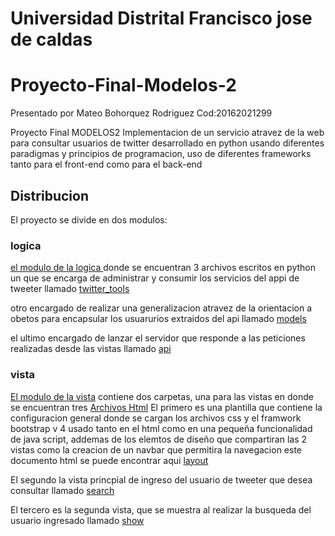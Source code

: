 # Universidad Distrital Francisco jose de caldas 
# Proyecto-Final-Modelos-2

Presentado por Mateo Bohorquez Rodriguez Cod:20162021299 

Proyecto Final MODELOS2 Implementacion de un servicio atravez de la web para consultar usuarios de twitter desarrollado en python usando diferentes paradigmas y principios de programacion, uso de diferentes frameworks tanto para el front-end 
como para el back-end

## Distribucion

El proyecto se divide en dos modulos:
### logica

[el modulo de la logica ](https://github.com/matheo6/Proyecto-Final-Modelos-2/tree/master/Server%20Tweeter) donde se encuentran 3 archivos escritos en python un que se encarga de administrar y consumir los servicios del appi de tweeter llamado 
[twitter_tools](https://github.com/matheo6/Proyecto-Final-Modelos-2/blob/master/Server%20Tweeter/api.py)

otro encargado de realizar una generalizacion atravez de la orientacion a obetos para encapsular los usuarurios extraidos del api llamado 
[models](https://github.com/matheo6/Proyecto-Final-Modelos-2/blob/master/Server%20Tweeter/models.py)

el ultimo encargado de lanzar el servidor que responde a las peticiones realizadas desde las vistas llamado
[api](https://github.com/matheo6/Proyecto-Final-Modelos-2/blob/master/Server%20Tweeter/twitter_tools.py) 

### vista
[El modulo de la vista](https://github.com/matheo6/Proyecto-Final-Modelos-2/tree/master/View) contiene dos carpetas, una para las vistas en donde se encuentran tres [Archivos Html](https://github.com/matheo6/Proyecto-Final-Modelos-2/tree/master/View/templates)
El primero es una plantilla que contiene la configuracion general donde se cargan los archivos css y el framwork bootstrap v 4 usado tanto en el html como en una pequeña funcionalidad de java script, addemas de los elemtos de diseño que compartiran las 2 vistas como la creacion de un navbar que permitira la navegacion este documento html se puede encontrar aqui [layout](https://github.com/matheo6/Proyecto-Final-Modelos-2/blob/master/View/templates/layout.html)

El segundo la vista princpial de ingreso del usuario de tweeter que desea consultar llamado [search](https://github.com/matheo6/Proyecto-Final-Modelos-2/blob/master/View/templates/search.html)

El tercero es la segunda vista, que se muestra al realizar la busqueda del usuario ingresado llamado [show](https://github.com/matheo6/Proyecto-Final-Modelos-2/blob/master/View/templates/show.html)




